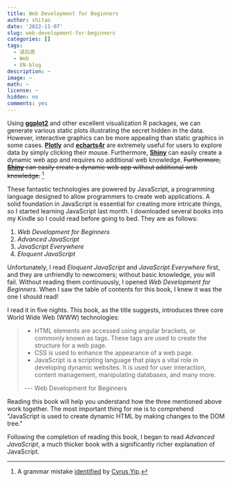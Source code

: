```yaml
---
title: Web Development for Beginners
author: shitao
date: '2022-11-07'
slug: web-development-for-beginners
categories: []
tags:
  - 读后感
  - Web
  - EN-blog
description: ~
image: ~
math: ~
license: ~
hidden: no
comments: yes
---
```


Using [**ggplot2**](https://ggplot2.tidyverse.org/) and other excellent visualization R packages, we can generate various static plots illustrating the secret hidden in the data. However, interactive graphics can be more appealing than static graphics in some cases. [**Plotly**](https://plotly.com/r/) and [**echarts4r**](https://echarts4r.john-coene.com/) are extremely useful for users to explore data by simply clicking their mouse. Furthermore, [**Shiny**](https://shiny.rstudio.com/) can easily create a dynamic web app and requires no additional web knowledge.
~~Furthermore, [**Shiny**](https://shiny.rstudio.com/) can easily create a dynamic web app without additional web knowledge.~~ [^grammar]

[^grammar]: A grammar mistake [identified](https://github.com/Shitao5/blog-comments/issues/7#issuecomment-1311251873) by [Cyrus Yip](https://cyrusyip.org/en/).

These fantastic technologies are powered by JavaScript, a programming language designed to allow programmers to create web applications. A solid foundation in JavaScript is essential for creating more intricate things, so I started learning JavaScript last month. I downloaded several books into my Kindle so I could read before going to bed. They are as follows:

1. *Web Development for Beginners*
1. *Advanced JavaScript*
1. *JavaScript Everywhere*
1. *Eloquent JavaScript*

Unfortunately, I read *Eloquent JavaScript* and *JavaScript Everywhere* first, and they are unfriendly to newcomers; without basic knowledge, you will fail. Without reading them continuously, I opened *Web Development for Beginners*. When I saw the table of contents for this book, I knew it was the one I should read!

I read it in five nights. This book, as the title suggests, introduces three core World Wide Web (WWW) technologies:

> - HTML elements are accessed using angular brackets, or commonly known as tags. These tags are used to create the structure for a web page.  
> - CSS is used to enhance the appearance of a web page.  
> - JavaScript is a scripting language that plays a vital role in developing dynamic websites. It is used for user interaction, content management, manipulating databases, and many more.
>
> --- Web Development for Beginners

Reading this book will help you understand how the three mentioned above work together. The most important thing for me is to comprehend "JavaScript is used to create dynamic HTML by making changes to the DOM tree."

Following the completion of reading this book, I began to read *Advanced JavaScript*, a much thicker book with a significantly richer explanation of JavaScript.
